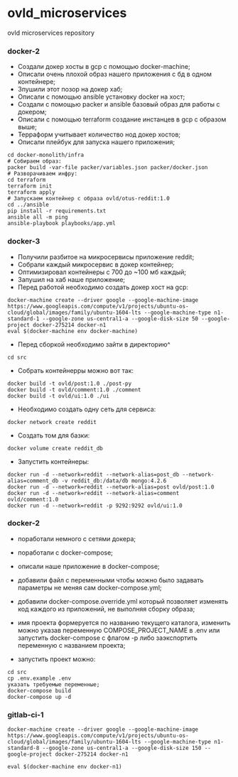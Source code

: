 # ovld_microservices
ovld microservices repository

### docker-2
 - Создали докер хосты в gcp с помощью docker-machine;
 - Описали очень плохой образ нашего приложения с бд в одном контейнере;
 - Зпушили этот позор на докер хаб;
 - Описали с помощью ansible установку docker на хост;
 - Создали с помощью packer и ansible базовый образ для работы с докером;
 - Описали с помощью terraform создание инстанцев в gcp с образом выше;
 - Терраформ учитывает количество нод докер хостов;
 - Описали плейбук для запуска нашего приложения;

 ```
cd docker-monolith/infra
# Собираем образ:
packer build -var-file packer/variables.json packer/docker.json
# Разворачиваем инфру:
cd terraform
terraform init
terraform apply
# Запускаем контейнер с образа ovld/otus-reddit:1.0
cd ../ansible
pip install -r requirements.txt
ansible all -m ping
ansible-playbook playbooks/app.yml
```

### docker-3

 - Получили разбитое на микросервисы приложение reddit;
 - Собрали каждый микросервис в докер контейнер;
 - Оптимизировал контейнеры с 700 до ~100 мб каждый;
 - Запушил на хаб наше приложение;
 - Перед работой необходимо создать докер хост на gcp:
 ```
docker-machine create --driver google --google-machine-image https://www.googleapis.com/compute/v1/projects/ubuntu-os-cloud/global/images/family/ubuntu-1604-lts --google-machine-type n1-standard-1 --google-zone us-central1-a --google-disk-size 50 --google-project docker-275214 docker-n1
eval $(docker-machine env docker-machine)

```
 - Перед сборкой необходимо зайти в директорию^
```
cd src
```
 - Собрать контейнерры можно вот так:

```
docker build -t ovld/post:1.0 ./post-py
docker build -t ovld/comment:1.0 ./comment
docker build -t ovld/ui:1.0 ./ui
```

 - Необходимо создать одну сеть для сервиса:
```
docker network create reddit
```
 - Создать том для базки:
```
docker volume create reddit_db
```

 - Запустить контейнеры:
```
docker run -d --network=reddit --network-alias=post_db --network-alias=comment_db -v reddit_db:/data/db mongo:4.2.6
docker run -d --network=reddit --network-alias=post ovld/post:1.0
docker run -d --network=reddit --network-alias=comment ovld/comment:1.0
docker run -d --network=reddit -p 9292:9292 ovld/ui:1.0
```

### docker-2
 - поработали немного с сетями докера;
 - поработали с docker-compose;
 - описали наше приложение в docker-compose;
 - добавили файл с переменными чтобы можно было задавать параметры не меняя сам docker-compose.yml;
 - добавили docker-compose.override.yml который позволяет изменять код каждого из приложений, не выполняя сборку образа;
 - имя проекта формеруется по названию текущего каталога, изменить можно указав переменную COMPOSE_PROJECT_NAME в .env или запустить docker-compose с флагом -p либо заэкспортить переменную с названием проекта;

 - запустить проект можно:
```
cd src
cp .env.example .env
указать требуемые переменные;
docker-compose build
docker-compose up -d
```

### gitlab-ci-1

```
docker-machine create --driver google --google-machine-image https://www.googleapis.com/compute/v1/projects/ubuntu-os-cloud/global/images/family/ubuntu-1604-lts --google-machine-type n1-standard-8 --google-zone us-central1-a --google-disk-size 150 --google-project docker-275214 docker-n1

eval $(docker-machine env docker-n1)

```
